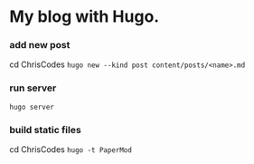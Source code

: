 # My blog with Hugo.

### add new post
cd ChrisCodes
`hugo new --kind post content/posts/<name>.md`

### run server
`hugo server`

### build static files
cd ChrisCodes
`hugo -t PaperMod`